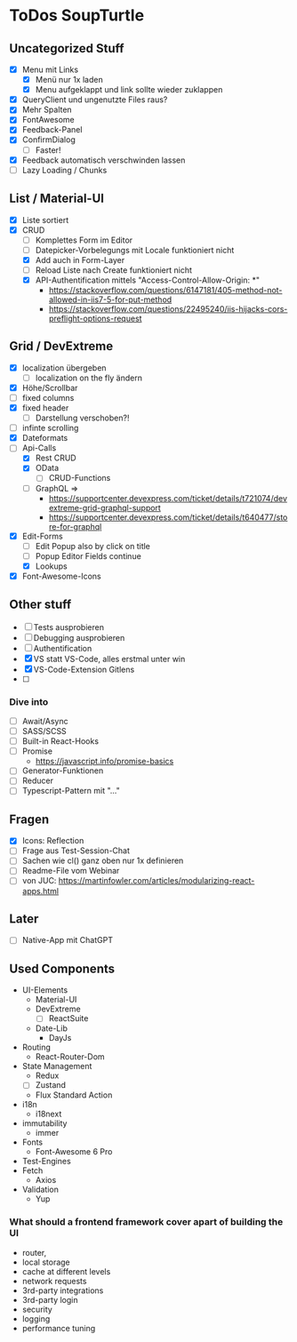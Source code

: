 # ToDos SoupTurtle

## Uncategorized Stuff
- [x] Menu mit Links
  - [x] Menü nur 1x laden
  - [x] Menu aufgeklappt und link sollte wieder zuklappen
- [x] QueryClient und ungenutzte Files raus?
- [x] Mehr Spalten
- [x] FontAwesome
- [x] Feedback-Panel
- [x] ConfirmDialog
  - [ ] Faster!
- [x] Feedback automatisch verschwinden lassen
- [ ] Lazy Loading / Chunks

## List / Material-UI
- [x] Liste sortiert
- [x] CRUD
  - [ ] Komplettes Form im Editor
  - [ ] Datepicker-Vorbelegungs mit Locale funktioniert nicht
  - [x] Add auch in Form-Layer
  - [ ] Reload Liste nach Create funktioniert nicht
  - [X] API-Authentification mittels "Access-Control-Allow-Origin: *"
    - https://stackoverflow.com/questions/6147181/405-method-not-allowed-in-iis7-5-for-put-method
    - https://stackoverflow.com/questions/22495240/iis-hijacks-cors-preflight-options-request

## Grid / DevExtreme
- [x] localization übergeben
  - [ ] localization on the fly ändern
- [x] Höhe/Scrollbar
- [ ] fixed columns
- [x] fixed header
  - [ ] Darstellung verschoben?!
- [ ] infinte scrolling
- [x] Dateformats
- [ ] Api-Calls
  - [x] Rest CRUD
  - [x] OData
    - [ ] CRUD-Functions
  - [ ] GraphQL => 
    - https://supportcenter.devexpress.com/ticket/details/t721074/devextreme-grid-graphql-support
    - https://supportcenter.devexpress.com/ticket/details/t640477/store-for-graphql
- [x] Edit-Forms
  - [ ] Edit Popup also by click on title
  - [ ] Popup Editor Fields continue
  - [x] Lookups
- [x] Font-Awesome-Icons

## Other stuff
- [ ] Tests ausprobieren
- [ ] Debugging ausprobieren
- [ ] Authentification
- [x] VS statt VS-Code, alles erstmal unter win
- [x] VS-Code-Extension Gitlens
- [ ] 
### Dive into
- [ ] Await/Async
- [ ] SASS/SCSS
- [ ] Built-in React-Hooks
- [ ] Promise
  - https://javascript.info/promise-basics
- [ ] Generator-Funktionen
- [ ] Reducer
- [ ] Typescript-Pattern mit "..."

## Fragen
- [x] Icons: Reflection
- [ ] Frage aus Test-Session-Chat
- [ ] Sachen wie cl() ganz oben nur 1x definieren
- [ ] Readme-File vom Webinar
- [ ] von JUC: https://martinfowler.com/articles/modularizing-react-apps.html

## Later
- [ ] Native-App mit ChatGPT

## Used Components
- UI-Elements
  - Material-UI
  - DevExtreme
    - [ ] ReactSuite
  - Date-Lib
    - DayJs
- Routing
  - React-Router-Dom
- State Management
  - Redux
  - [ ] Zustand
  - Flux Standard Action
- i18n
  - i18next
- immutability
  - immer
- Fonts
  - Font-Awesome 6 Pro
- Test-Engines
- Fetch
  - Axios
- Validation
  - Yup

### What should a frontend framework cover apart of building the UI

- router,
- local storage
- cache at different levels
- network requests
- 3rd-party integrations
- 3rd-party login
- security
- logging
- performance tuning